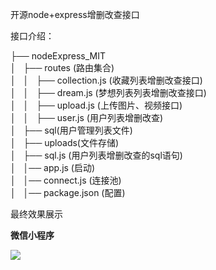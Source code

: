 开源node+express增删改查接口

接口介绍：

├── nodeExpress_MIT  
│   ├── routes (路由集合)  
│   │   ├── collection.js (收藏列表增删改查接口)  
│   │   ├── dream.js (梦想列表列表增删改查接口)  
│   │   ├── upload.js (上传图片、视频接口)  
│   │   ├── user.js (用户列表增删改查)  
│   ├── sql(用户管理列表文件)  
│   ├── uploads(文件存储)  
│   ├── sql.js (用户列表增删改查的sql语句)  
│   │── app.js (启动)  
│   │── connect.js (连接池)  
│   │── package.json (配置)

最终效果展示

**微信小程序**

![](https://oscimg.oschina.net/oscnet/up-6db35bb99a6b0a87fb356cd3ae644a18e85.JPEG)
